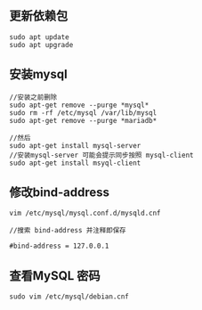## 更新依赖包
```
sudo apt update
sudo apt upgrade
```

## 安装mysql
```
//安装之前删除
sudo apt-get remove --purge *mysql*
sudo rm -rf /etc/mysql /var/lib/mysql
sudo apt-get remove --purge *mariadb*

//然后
sudo apt-get install mysql-server
//安装mysql-server 可能会提示同步按照 mysql-client
sudo apt-get install msyql-client
```

## 修改bind-address
```
vim /etc/mysql/mysql.conf.d/mysqld.cnf

//搜索 bind-address 并注释即保存

#bind-address = 127.0.0.1

```

## 查看MySQL 密码
```
sudo vim /etc/mysql/debian.cnf
```